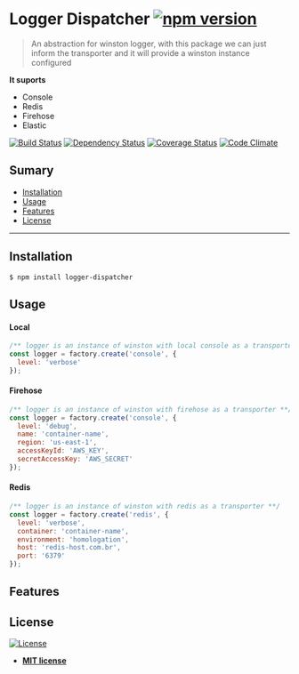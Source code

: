 # Logger Dispatcher [![npm version](https://badge.fury.io/js/logger-dispatcher.svg)](//npmjs.com/package/logger-dispatcher)

> An abstraction for winston logger, with this package we can just inform the transporter and it will provide a winston instance configured

**It suports**

- Console
- Redis
- Firehose
- Elastic

[![Build Status](http://img.shields.io/travis/badges/badgerbadgerbadger.svg?style=flat-square)](https://travis-ci.org/badges/badgerbadgerbadger) [![Dependency Status](http://img.shields.io/gemnasium/badges/badgerbadgerbadger.svg?style=flat-square)](https://gemnasium.com/badges/badgerbadgerbadger) [![Coverage Status](http://img.shields.io/coveralls/badges/badgerbadgerbadger.svg?style=flat-square)](https://coveralls.io/r/badges/badgerbadgerbadger) [![Code Climate](http://img.shields.io/codeclimate/github/badges/badgerbadgerbadger.svg?style=flat-square)](https://codeclimate.com/github/badges/badgerbadgerbadger)

## Sumary

- [Installation](#installation)
- [Usage](#usage)
- [Features](#features)
- [License](#license)

---

## Installation

```shell
$ npm install logger-dispatcher
```

## Usage

#### Local

```javascript
/** logger is an instance of winston with local console as a transporter **/
const logger = factory.create('console', {
  level: 'verbose'
});
```

#### Firehose

```javascript
/** logger is an instance of winston with firehose as a transporter **/
const logger = factory.create('console', {
  level: 'debug',
  name: 'container-name',
  region: 'us-east-1',
  accessKeyId: 'AWS_KEY',
  secretAccessKey: 'AWS_SECRET'
});
```

#### Redis

```javascript
/** logger is an instance of winston with redis as a transporter **/
const logger = factory.create('redis', {
  level: 'verbose',
  container: 'container-name',
  environment: 'homologation',
  host: 'redis-host.com.br',
  port: '6379'
});
```

## Features

## License

[![License](http://img.shields.io/:license-mit-blue.svg?style=flat-square)](http://badges.mit-license.org)

- **[MIT license](http://opensource.org/licenses/mit-license.php)**
